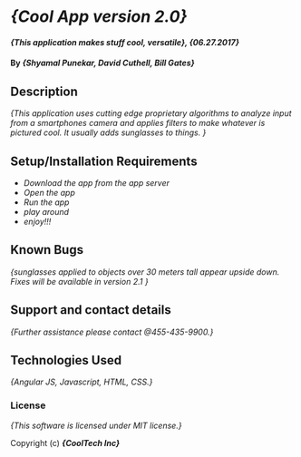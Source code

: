 # _{Cool App version 2.0}_

#### _{This application makes stuff cool, versatile}, {06.27.2017}_

#### By _**{Shyamal Punekar, David Cuthell, Bill Gates}**_

## Description

_{This application uses cutting edge proprietary algorithms to analyze input from a smartphones camera and applies filters to make whatever is pictured cool. It usually adds sunglasses to things. }_

## Setup/Installation Requirements

* _Download the app from the app server_
* _Open the app_
* _Run the app_
* _play around_
* _enjoy!!!_


## Known Bugs

_{sunglasses applied to objects over 30 meters tall appear upside down. Fixes will be available in version 2.1 }_

## Support and contact details

_{Further assistance please contact @455-435-9900.}_

## Technologies Used

_{Angular JS, Javascript, HTML, CSS.}_

### License

*{This software is licensed under MIT license.}*

Copyright (c)  **_{CoolTech Inc}_**
